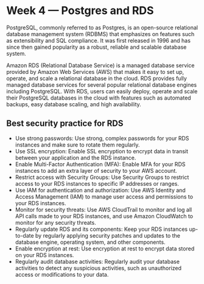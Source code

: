 # Week 4 — Postgres and RDS

PostgreSQL, commonly referred to as Postgres, is an open-source relational database management system (RDBMS) that emphasizes on features such as extensibility and SQL compliance. It was first released in 1996 and has since then gained popularity as a robust, reliable and scalable database system.

Amazon RDS (Relational Database Service) is a managed database service provided by Amazon Web Services (AWS) that makes it easy to set up, operate, and scale a relational database in the cloud. RDS provides fully managed database services for several popular relational database engines including PostgreSQL. With RDS, users can easily deploy, operate and scale their PostgreSQL databases in the cloud with features such as automated backups, easy database scaling, and high availability.

## Best security practice for RDS

+ Use strong passwords: Use strong, complex passwords for your RDS instances and make sure to rotate them regularly.
+ Use SSL encryption: Enable SSL encryption to encrypt data in transit between your application and the RDS instance.
+ Enable Multi-Factor Authentication (MFA): Enable MFA for your RDS instances to add an extra layer of security to your AWS account.
+ Restrict access with Security Groups: Use Security Groups to restrict access to your RDS instances to specific IP addresses or ranges.
+ Use IAM for authentication and authorization: Use AWS Identity and Access Management (IAM) to manage user access and permissions to your RDS instances.
+ Monitor for security threats: Use AWS CloudTrail to monitor and log all API calls made to your RDS instances, and use Amazon CloudWatch to monitor for any security threats.
+ Regularly update RDS and its components: Keep your RDS instances up-to-date by regularly applying security patches and updates to the database engine, operating system, and other components.
+ Enable encryption at rest: Use encryption at rest to encrypt data stored on your RDS instances.
+ Regularly audit database activities: Regularly audit your database activities to detect any suspicious activities, such as unauthorized access or modifications to your data.
